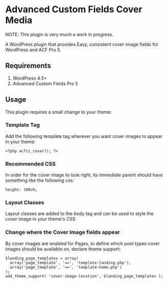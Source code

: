 # Advanced Custom Fields Cover Media
NOTE: This plugin is very much a work in progress.

A WordPress plugin that provides Easy, consistent cover image fields for WordPress and ACF Pro 5.

## Requirements
1. WordPress 4.5+
2. Advanced Custom Fields Pro 5

## Usage
This plugin requires a small change to your theme:
### Template Tag
Add the following template tag wherever you want cover images to appear in your theme:
````
<?php acfci_cover(); ?>
````

### Recommended CSS
In order for the cover image to look right, its immediate parent should have something like the following css:
````
height: 100vh;
````

### Layout Classes
Layout classes are added to the body tag and can be used to style the cover image in your theme's CSS

### Change where the Cover Image fields appear
By cover images are enabled for Pages, to define which post types cover images should be available on, declare theme support:

````
$landing_page_templates = array(
  array('page_template', '==', 'template-landing.php'), 
  array('page_template', '==', 'template-home.php')
);
add_theme_support( 'cover-image-location', $landing_page_templates );
````
